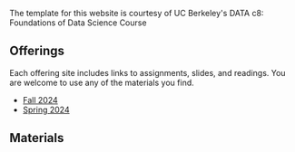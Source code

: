<link rel="stylesheet" href="sp17/theme/css/main.css" />
<link rel="icon" type="image/x-icon" href="/favicon.ico">

The template for this website is courtesy of UC Berkeley's DATA c8: Foundations of Data Science Course

Offerings
----

Each offering site includes links to assignments, slides, and readings.
You are welcome to use any of the materials you find.

-  [Fall 2024](./fa24)
-  [Spring 2024](https://jegeronimo.github.io/dss-data-198/)

Materials
---
